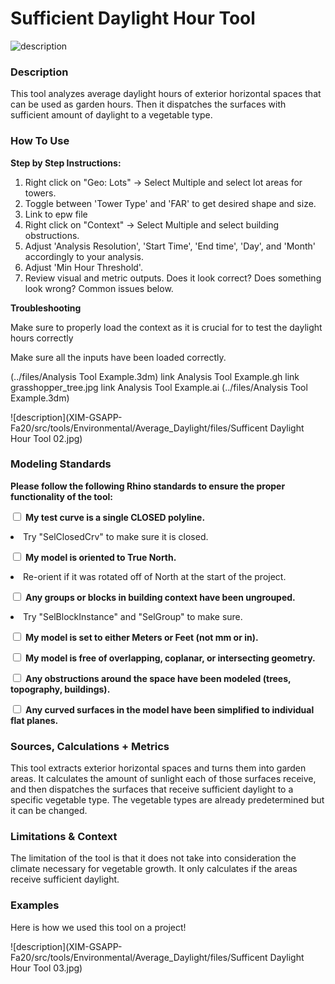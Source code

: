 # Sufficient Daylight Hour Tool
<!--add your title on the first line above-->

<!--add your summary image here, try to make it explanatory of what the tool does, not just what the output looks like. For example, exposure a part of the analysis geometry. An animated GIF can also be used to explain how the tool is working-->

![description](../images/tool_example_2.jpg)

<!-- ![description of image](XIM-GSAPP-Fa20/src/tools/Environmental/Average_Daylight/files/Sufficent Daylight Hour Tool 01.jpg) -->

### Description

<!--add your description below-->

This tool analyzes average daylight hours of exterior horizontal spaces that can be used as garden hours. Then it dispatches the surfaces with sufficient amount of daylight to a vegetable type.

### How To Use

<b>Step by Step Instructions:</b>

1. Right click on "Geo: Lots" -> Select Multiple and select lot areas for towers.
2. Toggle between 'Tower Type' and 'FAR' to get desired shape and size.
2. Link to epw file
2. Right click on "Context" -> Select Multiple and select building obstructions.
3. Adjust 'Analysis Resolution', 'Start Time', 'End time', 'Day', and 'Month' accordingly to your analysis.
5. Adjust 'Min Hour Threshold'.
6. Review visual and metric outputs. Does it look correct? Does something look wrong? Common issues below.


<b> Troubleshooting </b>

Make sure to properly load the context as it is crucial for to test the daylight hours correctly

Make sure all the inputs have been loaded correctly.

<!--add a list your downloadable links below with "link " appended to the beginning. You should have sample rhino + grasshopper files and a legend-->

(../files/Analysis Tool Example.3dm)
link Analysis Tool Example.gh
link grasshopper_tree.jpg
link Analysis Tool Example.ai
(../files/Analysis Tool Example.3dm)

![description](XIM-GSAPP-Fa20/src/tools/Environmental/Average_Daylight/files/Sufficent Daylight Hour Tool 02.jpg)

<!-- ![description of image](XIM-GSAPP-Fa20/src/tools/Environmental/Average_Daylight/files/Sufficent Daylight Hour Tool 02.jpg) -->

### Modeling Standards
<!--Revise for specific modeling requirements for you analysis to run properly. If useful, add an image of properly vs improperly model geometry-->
<b>Please follow the following Rhino standards to ensure the proper functionality of the tool: </b>


<input type="checkbox"> <b>My test curve is a single CLOSED polyline.</b>

  <li>Try "SelClosedCrv" to make sure it is closed.</li>

<input type="checkbox"> <b>My model is oriented to True North.</b>

  <li>Re-orient if it was rotated off of North at the start of the project.</li>

<input type="checkbox"> <b>Any groups or blocks in building context have been ungrouped.</b>

  <li>Try "SelBlockInstance" and "SelGroup" to make sure.</li>

<input type="checkbox"> <b>My model is set to either Meters or Feet (not mm or in).</b> <br>

<input type="checkbox"> <b>My model is free of overlapping, coplanar, or intersecting geometry.</b><br>

<input type="checkbox"> <b>Any obstructions around the space have been modeled (trees, topography, buildings).</b><br>

<input type="checkbox"> <b>Any curved surfaces in the model have been simplified to individual flat planes.</b><br>


### Sources, Calculations + Metrics
<!--add text and/or images for any sources for you metrics, calculations & equations, assumptions and specific metric output-->
This tool extracts exterior horizontal spaces and turns them into garden areas. It calculates the amount of sunlight each of those surfaces receive, and then dispatches the surfaces that receive sufficient daylight to a specific vegetable type. The vegetable types are already predetermined but it can be changed.

### Limitations & Context
<!--add text and/or images that expose potential for bias by stating limitations (ie what does this tool not do,) and the context in which it was created.-->

The limitation of the tool is that it does not take into consideration the climate necessary for vegetable growth. It only calculates if the areas receive sufficient daylight.

### Examples
<!--add images and text to describe a use case below-->
Here is how we used this tool on a project!

![description](XIM-GSAPP-Fa20/src/tools/Environmental/Average_Daylight/files/Sufficent Daylight Hour Tool 03.jpg)

<!-- ![description of image](XIM-GSAPP-Fa20/src/tools/Environmental/Average_Daylight/files/Sufficent Daylight Hour Tool 03.jpg) -->
